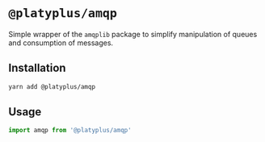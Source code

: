 # `@platyplus/amqp`

Simple wrapper of the `amqplib` package to simplify manipulation of queues and consumption of messages.

## Installation

```sh
yarn add @platyplus/amqp
```

## Usage

```js
import amqp from '@platyplus/amqp'
```
